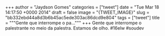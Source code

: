 
+++
author = "Jaydson Gomes"
categories = ["tweet"]
date = "Tue Mar 18 14:17:50 +0000 2014"
draft = false
image = "{TWEET_IMAGE}"
slug = "bb332ebd44a8d3b6b45ac5ede303ac86dcd9e804"
tags = ["tweet"]
title = """Gente que interrompe o pa..."""
+++
Gente que interrompe o palestrante no meio da palestra. Estamos de olho. #16elw #soudev
